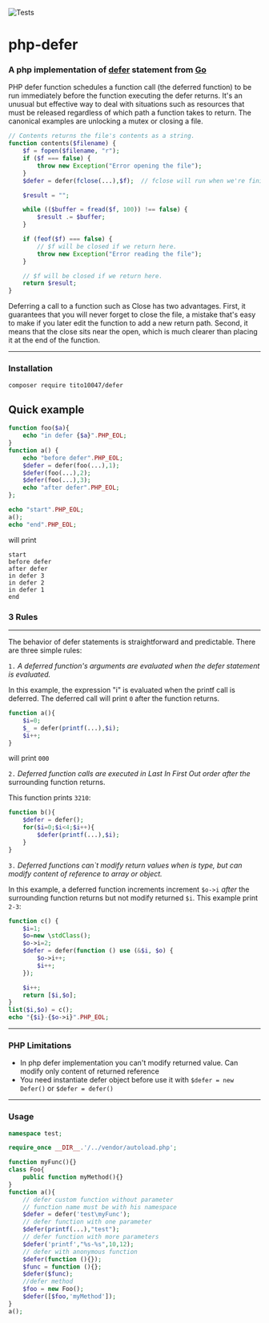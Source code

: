 ![Tests](https://github.com/tito10047/php-defer/actions/workflows/unit-test.yml/badge.svg)

# php-defer

### A php implementation of [defer](https://golang.org/doc/effective_go.html#defer) statement from [Go](https://golang.org/)

PHP defer function schedules a function call (the deferred function) to be run immediately before the function
executing the defer returns. It's an unusual but effective way to deal with situations such as resources that must be
released regardless of which path a function takes to return. The canonical examples are unlocking a mutex or closing a
file.

```php
// Contents returns the file's contents as a string.
function contents($filename) {
    $f = fopen($filename, "r");
    if ($f === false) {
        throw new Exception("Error opening the file");
    }
    $defer = defer(fclose(...),$f);  // fclose will run when we're finished.

    $result = ""; 

    while (($buffer = fread($f, 100)) !== false) {
        $result .= $buffer; 
    }

    if (feof($f) === false) {
        // $f will be closed if we return here.
        throw new Exception("Error reading the file");
    }

    // $f will be closed if we return here.
    return $result;
}
```

Deferring a call to a function such as Close has two advantages. First, it guarantees that you will never forget to
close the file, a mistake that's easy to make if you later edit the function to add a new return path. Second, it means
that the close sits near the open, which is much clearer than placing it at the end of the function.

---

### Installation

```shell
composer require tito10047/defer 
```

## Quick example

```php
function foo($a){
    echo "in defer {$a}".PHP_EOL;
}
function a() {
    echo "before defer".PHP_EOL;
    $defer = defer(foo(...),1);
    $defer(foo(...),2);
    $defer(foo(...),3);
    echo "after defer".PHP_EOL;
};

echo "start".PHP_EOL;
a();
echo "end".PHP_EOL;
```

will print

```text
start
before defer
after defer
in defer 3
in defer 2
in defer 1
end
```

### 3 Rules

--------
The behavior of defer statements is straightforward and predictable. There are three simple rules:

`1.` *A deferred function's arguments are evaluated when the defer statement is evaluated.*

In this example, the expression "i" is evaluated when the printf call is deferred.
The deferred call will print `0` after the function returns.

```php
function a(){
    $i=0;
    $_ = defer(printf(...),$i);
    $i++;
}
```

will print ```000```

`2.` *Deferred function calls are executed in Last In First Out order after the*
surrounding function returns.

This function prints `3210`:

```php
function b(){
    $defer = defer();
    for($i=0;$i<4;$i++){
        $defer(printf(...),$i);
    }
}
```

`3.` *Deferred functions can`t modify return values when is type, but can modify content of
reference to array or object.*

In this example, a deferred function increments increment `$o->i` *after* the surrounding
function returns but not modify returned `$i`. This example print `2-3`:

```php
function c() {
    $i=1;
    $o=new \stdClass();
    $o->i=2;
    $defer = defer(function () use (&$i, $o) {
        $o->i++;
        $i++;
    });

    $i++;
    return [$i,$o];
}
list($i,$o) = c();
echo "{$i}-{$o->i}".PHP_EOL;
```

---

### PHP Limitations

- In php defer implementation you can't modify returned value. Can modify only content of returned reference
- You need instantiate defer object before use it with ```$defer = new Defer()``` or ```$defer = defer()```

---

### Usage

```php
namespace test;

require_once __DIR__.'/../vendor/autoload.php';

function myFunc(){}
class Foo{
    public function myMethod(){}
}
function a(){
    // defer custom function without parameter
    // function name must be with his namespace
    $defer = defer('test\myFunc');
    // defer function with one parameter
    $defer(printf(...),"test");
    // defer function with more parameters
    $defer('printf',"%s-%s",10,12);
    // defer with anonymous function
    $defer(function (){});
    $func = function (){};
    $defer($func);
    //defer method
    $foo = new Foo();
    $defer([$foo,'myMethod']);
}
a();
```
